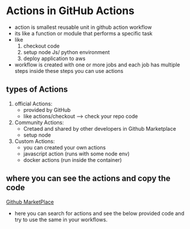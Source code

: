 # Actions in GitHub Actions

- action is smallest reusable unit in github action workflow
- its like a function or module that performs a specific task 
- like
    1. checkout code
    2. setup node Js/ python environment
    3. deploy application to aws
- workflow is created with one or more jobs and each job has multiple steps inside these steps you can use actions

## types of Actions

1. official Actions:
    - provided by GitHub
    - like actions/checkout --> check your repo code
2. Community Actions:
    - Cretaed and shared by other developers in Github Marketplace
    - setup node
3. Custom Actions:
    - you can created your own actions
    - javascript action (runs with some node env)
    - docker actions (run inside the container)

## where you can see the actions and copy the code
[Github MarketPlace](https://github.com/marketplace?query=node&type=actions)

- here you can search for actions and see the below provided code and try to use the same in your workflows.